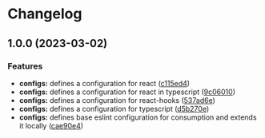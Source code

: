 # Changelog

## 1.0.0 (2023-03-02)


### Features

* **configs:** defines a configuration for react ([c115ed4](https://github.com/yondav-configs/eslint/commit/c115ed44338169652237f3fa3af0d0cf55871e04))
* **configs:** defines a configuration for react in typescript ([9c06010](https://github.com/yondav-configs/eslint/commit/9c0601045b37099f70ff0f33825e6e228483b3f8))
* **configs:** defines a configuration for react-hooks ([537ad6e](https://github.com/yondav-configs/eslint/commit/537ad6ee6ef9629b6cf38f23ba4886e08445095a))
* **configs:** defines a configuration for typescript ([d5b270e](https://github.com/yondav-configs/eslint/commit/d5b270ef42d8847d4554ab6936ebb438dee443c9))
* **configs:** defines base eslint configuration for consumption and extends it locally ([cae90e4](https://github.com/yondav-configs/eslint/commit/cae90e43b3ebaa91f8c08ae89f435fa35d1b8a44))
